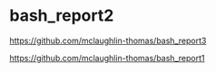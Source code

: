 # bash_report2

https://github.com/mclaughlin-thomas/bash_report3 

https://github.com/mclaughlin-thomas/bash_report1

